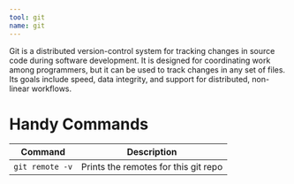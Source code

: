 ```yaml
---
tool: git
name: git
--- 
```


Git  is a distributed version-control system for tracking changes in source code during software development. It is designed for coordinating work among programmers, but it can be used to track changes in any set of files. Its goals include speed, data integrity, and support for distributed, non-linear workflows.
<!--more-->
# Handy Commands

| Command         | Description                          |
| --------------- | ------------------------------------ |
| `git remote -v` | Prints the remotes for this git repo |


